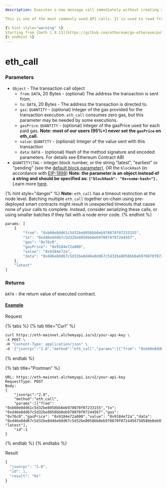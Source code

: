 ```yaml
---
description: Executes a new message call immediately without creating a transaction on the block chain. 

This is one of the most commonly used API calls. It is used to read from the blockchain which includes executing smart contracts, but does not publish anything to the blockchain. This call does not consume any Ether.  

{% hint style="warning" %}
Starting from [Geth 1.9.13](https://github.com/ethereum/go-ethereum/pull/20783), `eth_call`will check the balance of the sender \(to make sure that the sender has enough gas to complete the request\) before executing the call. This means that even though the call doesn't consume any gas, the `from` address must have enough gas to execute the call as if it were a transaction. 
{% endhint %}
---
```


# eth\_call

### Parameters

* `Object` - The transaction call object
  * `from`: `DATA`, 20 Bytes - \(optional\) The address the transaction is sent from.
  * `to`: `DATA`, 20 Bytes - The address the transaction is directed to.
  * `gas`: `QUANTITY` - \(optional\) Integer of the gas provided for the transaction execution. `eth_call` consumes zero gas, but this parameter may be needed by some executions. 
  * `gasPrice`: `QUANTITY` - \(optional\) Integer of the gasPrice used for each paid gas. **Note: most of our users \(95%+\) never set the `gasPrice` on eth\_call.**
  * `value`: `QUANTITY` - \(optional\) Integer of the value sent with this transaction
  * `data`: `DATA` - \(optional\) Hash of the method signature and encoded parameters. For details see Ethereum Contract ABI
* `QUANTITY|TAG` - integer block number, or the string "latest", "earliest" or "pending" \(see the [default block parameter](https://eth.wiki/json-rpc/API#the-default-block-parameter)\), OR the `blockHash` \(in accordance with [EIP-1898](https://eips.ethereum.org/EIPS/eip-1898)\) **Note: the parameter is an object instead of a string and should be specified as: `{"blockHash": "0x<some-hash>"}.`** Learn more [here](https://eips.ethereum.org/EIPS/eip-1898).

{% hint style="danger" %}
**Note:** `eth_call` has a timeout restriction at the node level. Batching multiple `eth_call`  together on-chain using pre-deployed smart contracts might result in unexpected timeouts that cause none of your calls to complete. Instead, consider serializing these calls, or using smaller batches if they fail with a node error code. 
{% endhint %}

```javascript
params: [
    {
        "from": "0xb60e8dd61c5d32be8058bb8eb970870f07233155",
        "to": "0xd46e8dd67c5d32be8058bb8eb970870f07244567",
        "gas": "0x76c0",
        "gasPrice": "0x9184e72a000",
        "value": "0x9184e72a",
        "data": "0xd46e8dd67c5d32be8d46e8dd67c5d32be8058bb8eb970870f072445675058bb8eb970870f072445675"
    }, 
    "latest"
]
```

### Returns

`DATA` - the return value of executed contract.

#### [Example](https://composer.alchemyapi.io/?composer_state=%7B%22network%22%3A0%2C%22methodName%22%3A%22eth_call%22%2C%22paramValues%22%3A%5B%7B%22to%22%3A%220xd46e8dd67c5d32be8058bb8eb970870f07244567%22%2C%22from%22%3A%220xb60e8dd61c5d32be8058bb8eb970870f07233155%22%2C%22gas%22%3A%220x76c0%22%2C%22gasPrice%22%3A%220x9184e72a000%22%2C%22value%22%3A%220x9184e72a%22%2C%22data%22%3A%220xd46e8dd67c5d32be8d46e8dd67c5d32be8058bb8eb970870f072445675058bb8eb970870f072445675%22%7D%2C%22latest%22%5D%7D)

Request

{% tabs %}
{% tab title="Curl" %}
```bash
curl https://eth-mainnet.alchemyapi.io/v2/your-api-key \
-X POST \
-H "Content-Type: application/json" \
-d '{"jsonrpc":"2.0","method":"eth_call","params":[{"from": "0xb60e8dd61c5d32be8058bb8eb970870f07233155","to": "0xd46e8dd67c5d32be8058bb8eb970870f07244567","gas": "0x76c0","gasPrice": "0x9184e72a000","value": "0x9184e72a","data": "0xd46e8dd67c5d32be8d46e8dd67c5d32be8058bb8eb970870f072445675058bb8eb970870f072445675"}, "latest"],"id":1}'
```
{% endtab %}

{% tab title="Postman" %}
```http
URL: https://eth-mainnet.alchemyapi.io/v2/your-api-key
RequestType: POST
Body: 
{
    "jsonrpc":"2.0",
    "method":"eth_call",
    "params":[{"from": "0xb60e8dd61c5d32be8058bb8eb970870f07233155","to": "0xd46e8dd67c5d32be8058bb8eb970870f07244567","gas": "0x76c0","gasPrice": "0x9184e72a000","value": "0x9184e72a","data": "0xd46e8dd67c5d32be8d46e8dd67c5d32be8058bb8eb970870f072445675058bb8eb970870f072445675"}, "latest"],
    "id":1
}
```
{% endtab %}
{% endtabs %}

Result

```javascript
{
  "jsonrpc": "2.0",
  "id": 1,
  "result": "0x"
}
```
